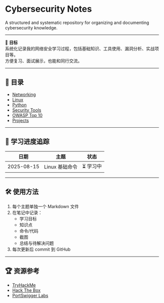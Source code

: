 # Cybersecurity Notes
A structured and systematic repository for organizing and documenting cybersecurity knowledge.

---

🎯 **目标**  
系统化记录我的网络安全学习过程，包括基础知识、工具使用、漏洞分析、实战项目等。  
方便复习、面试展示，也能和同行交流。

---

## 📂 目录
- [Networking](./networking)
- [Linux](./linux)
- [Python](./python)
- [Security Tools](./security-tools)
- [OWASP Top 10](./owasp-top10)
- [Projects](./projects)

---

## 📌 学习进度追踪
| 日期 | 主题 | 状态 |
|------|------|------|
| 2025-08-15 | Linux 基础命令 | ⏳ 学习中 |

---

## 🛠 使用方法
1. 每个主题单独一个 Markdown 文件  
2. 在笔记中记录：
   - 学习目标
   - 知识点
   - 命令/代码
   - 截图
   - 总结与待解决问题
3. 每次更新后 commit 到 GitHub

---

## 🏆 资源参考
- [TryHackMe](https://tryhackme.com)
- [Hack The Box](https://www.hackthebox.com)
- [PortSwigger Labs](https://portswigger.net/web-security)
